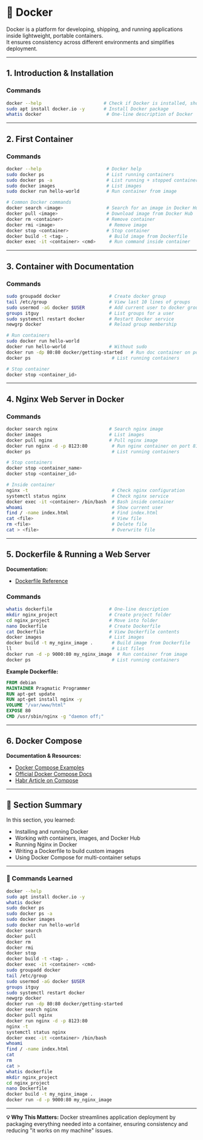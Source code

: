 # 🐳 Docker

Docker is a platform for developing, shipping, and running applications inside lightweight, portable containers.  
It ensures consistency across different environments and simplifies deployment.

---

## 1. Introduction & Installation

### Commands
```bash
docker --help                       # Check if Docker is installed, show help
sudo apt install docker.io -y       # Install Docker package
whatis docker                        # One-line description of Docker
````

---

## 2. First Container

### Commands

```bash
docker --help                        # Docker help
sudo docker ps                       # List running containers
sudo docker ps -a                    # List running + stopped containers
sudo docker images                   # List images
sudo docker run hello-world          # Run container from image

# Common Docker commands
docker search <image>                # Search for an image in Docker Hub
docker pull <image>                  # Download image from Docker Hub
docker rm <container>                # Remove container
docker rmi <image>                    # Remove image
docker stop <container>              # Stop container
docker build -t <tag> .               # Build image from Dockerfile
docker exec -it <container> <cmd>     # Run command inside container
```

---

## 3. Container with Documentation

### Commands

```bash
sudo groupadd docker                  # Create docker group
tail /etc/group                       # View last 10 lines of groups
sudo usermod -aG docker $USER         # Add current user to docker group
groups itguy                          # List groups for a user
sudo systemctl restart docker         # Restart Docker service
newgrp docker                         # Reload group membership

# Run containers
sudo docker run hello-world
docker run hello-world                # Without sudo
docker run -dp 80:80 docker/getting-started   # Run doc container on port 80
docker ps                              # List running containers

# Stop container
docker stop <container_id>
```

---

## 4. Nginx Web Server in Docker

### Commands

```bash
docker search nginx                   # Search nginx image
docker images                         # List images
docker pull nginx                     # Pull nginx image
docker run nginx -d -p 8123:80         # Run nginx container on port 8123
docker ps                              # List running containers

# Stop containers
docker stop <container_name>
docker stop <container_id>

# Inside container
nginx -t                               # Check nginx configuration
systemctl status nginx                 # Check nginx service
docker exec -it <container> /bin/bash  # Bash inside container
whoami                                 # Show current user
find / -name index.html                # Find index.html
cat <file>                             # View file
rm <file>                              # Delete file
cat > <file>                           # Overwrite file
```

---

## 5. Dockerfile & Running a Web Server

**Documentation:**

* [Dockerfile Reference](https://docs.docker.com/reference/dockerfile/)

### Commands

```bash
whatis dockerfile                     # One-line description
mkdir nginx_project                   # Create project folder
cd nginx_project                      # Move into folder
nano Dockerfile                       # Create Dockerfile
cat Dockerfile                        # View Dockerfile contents
docker images                         # List images
docker build -t my_nginx_image .       # Build image from Dockerfile
ll                                     # List files
docker run -d -p 9000:80 my_nginx_image  # Run container from image
docker ps                              # List running containers
```

**Example Dockerfile:**

```dockerfile
FROM debian
MAINTAINER Pragmatic Programmer
RUN apt-get update
RUN apt-get install nginx -y
VOLUME "/var/www/html"
EXPOSE 80
CMD /usr/sbin/nginx -g "daemon off;"
```

---

## 6. Docker Compose

**Documentation & Resources:**

* [Docker Compose Examples](https://github.com/docker/awesome-compose/tree/master)
* [Official Docker Compose Docs](https://docs.docker.com/compose/)
* [Habr Article on Compose](https://habr.com/ru/companies/ruvds/articles/450312/)

---

## 📌 Section Summary

In this section, you learned:

* Installing and running Docker
* Working with containers, images, and Docker Hub
* Running Nginx in Docker
* Writing a Dockerfile to build custom images
* Using Docker Compose for multi-container setups

---

### 📜 Commands Learned

```bash
docker --help
sudo apt install docker.io -y
whatis docker
sudo docker ps
sudo docker ps -a
sudo docker images
sudo docker run hello-world
docker search
docker pull
docker rm
docker rmi
docker stop
docker build -t <tag> .
docker exec -it <container> <cmd>
sudo groupadd docker
tail /etc/group
sudo usermod -aG docker $USER
groups itguy
sudo systemctl restart docker
newgrp docker
docker run -dp 80:80 docker/getting-started
docker search nginx
docker pull nginx
docker run nginx -d -p 8123:80
nginx -t
systemctl status nginx
docker exec -it <container> /bin/bash
whoami
find / -name index.html
cat
rm
cat >
whatis dockerfile
mkdir nginx_project
cd nginx_project
nano Dockerfile
docker build -t my_nginx_image .
docker run -d -p 9000:80 my_nginx_image
```

---

**💡 Why This Matters:**
Docker streamlines application deployment by packaging everything needed into a container, ensuring consistency and reducing "it works on my machine" issues.

```
